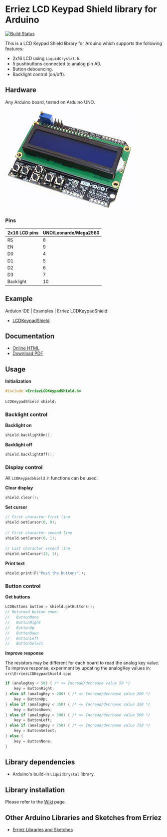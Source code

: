 # Erriez LCD Keypad Shield library for Arduino
[![Build Status](https://travis-ci.org/Erriez/ErriezLCDKeypadShield.svg?branch=master)](https://travis-ci.org/Erriez/ErriezLCDKeypadShield)

This is a LCD Keypad Shield library for Arduino which supports the following features:

* 2x16 LCD using ```LiquidCrystal.h```.
* 5 pushbuttons connected to analog pin A0.
* Button debouncing.
* Backlight control (on/off).


## Hardware
Any Arduino board, tested on Arduino UNO.

![LCD Keypad Shield](https://raw.githubusercontent.com/Erriez/ErriezLCDKeypadShield/master/extras/LCDKeypadShield_board.png)

### Pins

| 2x16 LCD pins | UNO/Leonardo/Mega2560 |
| ------------- | --------------------- |
| RS            | 8                     |
| EN            | 9                     |
| D0            | 4                     |
| D1            | 5                     |
| D2            | 6                     |
| D3            | 7                     |
| Backlight     | 10                    |

## Example

Arduion IDE | Examples | Erriez LCDKeypadShield:

* [LCDKeypadShield](https://github.com/Erriez/ErriezLCDKeypadShield/blob/master/examples/ErriezLCDKeypadShield/ErriezLCDKeypadShield.ino)


## Documentation

- [Online HTML](https://Erriez.github.io/ErriezLCDKeypadShield)
- [Download PDF](https://github.com/Erriez/ErriezLCDKeypadShield/raw/master/ErriezLCDKeypadShield.pdf)


## Usage

**Initialization**

```c++
#include <ErriezLCDKeypadShield.h>

LCDKeypadShield shield;
```

### Backlight control

**Backlight on**

```c++
shield.backlightOn();
```

**Backlight off**

```c++
shield.backlightOff();
```

### Display control 

All ```LCDKeypadShield.h``` functions can be used.

**Clear display**

```c++
shield.clear();
```

**Set cursor**

```c++
// First character first line
shield.setCursor(0, 0);

// First character second line
shield.setCursor(0, 1);

// Last character second line
shield.setCursor(15, 1);
```

**Print text**

```c++
shield.print(F("Push the buttons"));
```

### Button control

**Get buttons**

```c++
LCDButtons button = shield.getButtons();
// Returned button enum:
//   ButtonNone
//   ButtonRight
//   ButtonUp
//   ButtonDown
//   ButtonLeft
//   ButtonSelect
```

**Improve response**

The resistors may be different for each board to read the analog key value. To improve response, experiment by updating the analogKey values in: `src\ErriezLCDKeypadShield.cpp`:

```c++
if (analogKey < 50) { /* <= Incread/decrease value 50 */
    key = ButtonRight;
} else if (analogKey < 200) { /* <= Incread/decrease value 200 */
    key = ButtonUp;
} else if (analogKey < 350) { /* <= Incread/decrease value 350 */
    key = ButtonDown;
} else if (analogKey < 500) { /* <= Incread/decrease value 500 */
    key = ButtonLeft;
} else if (analogKey < 750) { /* <= Incread/decrease value 750 */
    key = ButtonSelect;
} else {
    key = ButtonNone;
}
```

## Library dependencies

- Arduino's build-in ```LiquidCrystal``` library.


## Library installation

Please refer to the [Wiki](https://github.com/Erriez/ErriezArduinoLibrariesAndSketches/wiki) page.


## Other Arduino Libraries and Sketches from Erriez

* [Erriez Libraries and Sketches](https://github.com/Erriez/ErriezArduinoLibrariesAndSketches)
